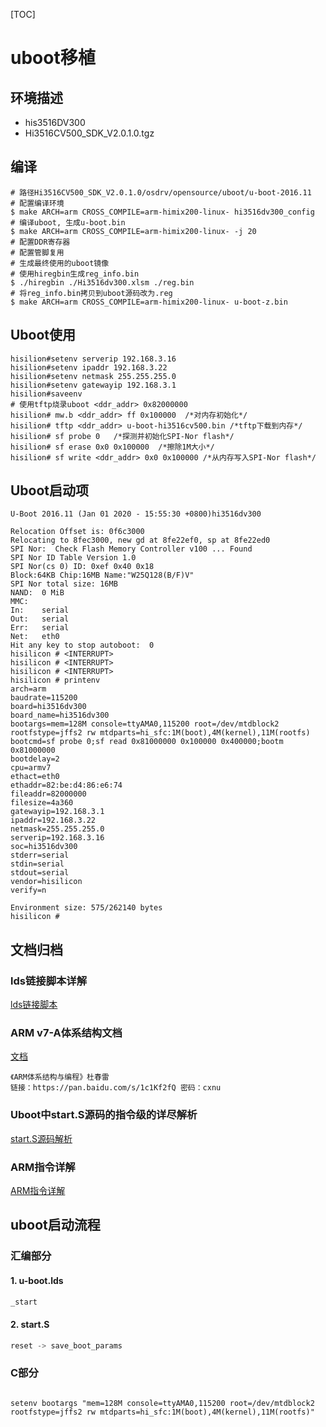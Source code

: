 [TOC]

# uboot移植

## 环境描述

- his3516DV300
- Hi3516CV500_SDK_V2.0.1.0.tgz

## 编译

```shell
# 路径Hi3516CV500_SDK_V2.0.1.0/osdrv/opensource/uboot/u-boot-2016.11
# 配置编译环境
$ make ARCH=arm CROSS_COMPILE=arm-himix200-linux- hi3516dv300_config
# 编译uboot, 生成u-boot.bin
$ make ARCH=arm CROSS_COMPILE=arm-himix200-linux- -j 20
# 配置DDR寄存器
# 配置管脚复用
# 生成最终使用的uboot镜像
# 使用hiregbin生成reg_info.bin
$ ./hiregbin ./Hi3516dv300.xlsm ./reg.bin
# 将reg_info.bin拷贝到uboot源码改为.reg
$ make ARCH=arm CROSS_COMPILE=arm-himix200-linux- u-boot-z.bin
```

## Uboot使用

```shell
hisilion#setenv serverip 192.168.3.16
hisilion#setenv ipaddr 192.168.3.22
hisilion#setenv netmask 255.255.255.0
hisilion#setenv gatewayip 192.168.3.1
hisilion#saveenv
# 使用tftp烧录uboot <ddr_addr> 0x82000000
hisilion# mw.b <ddr_addr> ff 0x100000  /*对内存初始化*/
hisilion# tftp <ddr_addr> u-boot-hi3516cv500.bin /*tftp下载到内存*/
hisilion# sf probe 0   /*探测并初始化SPI-Nor flash*/
hisilion# sf erase 0x0 0x100000  /*擦除1M大小*/
hisilion# sf write <ddr_addr> 0x0 0x100000 /*从内存写入SPI-Nor flash*/
```

## Uboot启动项

```shell
U-Boot 2016.11 (Jan 01 2020 - 15:55:30 +0800)hi3516dv300

Relocation Offset is: 0f6c3000
Relocating to 8fec3000, new gd at 8fe22ef0, sp at 8fe22ed0
SPI Nor:  Check Flash Memory Controller v100 ... Found
SPI Nor ID Table Version 1.0
SPI Nor(cs 0) ID: 0xef 0x40 0x18
Block:64KB Chip:16MB Name:"W25Q128(B/F)V"
SPI Nor total size: 16MB
NAND:  0 MiB
MMC:
In:    serial
Out:   serial
Err:   serial
Net:   eth0
Hit any key to stop autoboot:  0
hisilicon # <INTERRUPT>
hisilicon # <INTERRUPT>
hisilicon # <INTERRUPT>
hisilicon # printenv
arch=arm
baudrate=115200
board=hi3516dv300
board_name=hi3516dv300
bootargs=mem=128M console=ttyAMA0,115200 root=/dev/mtdblock2 rootfstype=jffs2 rw mtdparts=hi_sfc:1M(boot),4M(kernel),11M(rootfs)
bootcmd=sf probe 0;sf read 0x81000000 0x100000 0x400000;bootm 0x81000000
bootdelay=2
cpu=armv7
ethact=eth0
ethaddr=82:be:d4:86:e6:74
fileaddr=82000000
filesize=4a360
gatewayip=192.168.3.1
ipaddr=192.168.3.22
netmask=255.255.255.0
serverip=192.168.3.16
soc=hi3516dv300
stderr=serial
stdin=serial
stdout=serial
vendor=hisilicon
verify=n

Environment size: 575/262140 bytes
hisilicon #
```

## 文档归档

### lds链接脚本详解

[lds链接脚本](https://www.cnblogs.com/li-hao/p/4107964.html)

### ARM v7-A体系结构文档

[文档](https://static.docs.arm.com/ddi0406/cd/DDI0406C_d_armv7ar_arm.pdf?_ga=2.184636073.1655147749.1578112337-302947942.1578112337)

```shell
《ARM体系结构与编程》杜春雷
链接：https://pan.baidu.com/s/1c1Kf2fQ 密码：cxnu
```

### Uboot中start.S源码的指令级的详尽解析

[start.S源码解析](https://www.crifan.com/files/doc/docbook/uboot_starts_analysis/release/html/uboot_starts_analysis.html#fg.arm_3_tie_pipeline_example)

### ARM指令详解

[ARM指令详解](https://blog.csdn.net/mickey35/article/details/82011449)

## uboot启动流程

### 汇编部分

#### 1. u-boot.lds

```c
_start
```

#### 2. start.S

```c
reset -> save_boot_params
```



### C部分

```c

```

```
setenv bootargs "mem=128M console=ttyAMA0,115200 root=/dev/mtdblock2 rootfstype=jffs2 rw mtdparts=hi_sfc:1M(boot),4M(kernel),11M(rootfs)"
```

